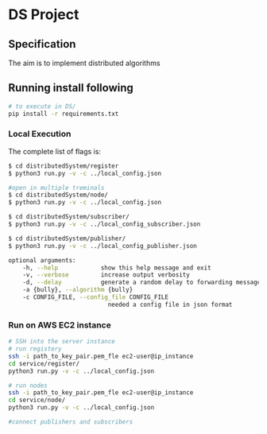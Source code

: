 # DS Project

## Specification

The aim is to implement distributed algorithms
## Running install following


```bash
# to execute in DS/
pip install -r requirements.txt
```

### Local Execution

The complete list of flags is:

```bash
$ cd distributedSystem/register
$ python3 run.py -v -c ../local_config.json

#open in multiple treminals
$ cd distributedSystem/node/
$ python3 run.py -v -c ../local_config.json

$ cd distributedSystem/subscriber/
$ python3 run.py -v -c ../local_config_subscriber.json

$ cd distributedSystem/publisher/
$ python3 run.py -v -c ../local_config_publisher.json                                   

optional arguments:   
    -h, --help            show this help message and exit   
    -v, --verbose         increase output verbosity   
    -d, --delay           generate a random delay to forwarding messages   
    -a {bully}, --algorithm {bully}                            
    -c CONFIG_FILE, --config_file CONFIG_FILE
                            needed a config file in json format
```


### Run on AWS EC2 instance

```bash
# SSH into the server instance
# run registery
ssh -i path_to_key_pair.pem_fle ec2-user@ip_instance
cd service/register/
python3 run.py -v -c ../local_config.json

# run nodes
ssh -i path_to_key_pair.pem_fle ec2-user@ip_instance
cd service/node/
python3 run.py -v -c ../local_config.json

#connect publishers and subscribers

```